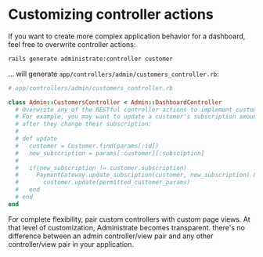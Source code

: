 # Customizing controller actions

If you want to create more complex application behavior for a dashboard,
feel free to overwrite controller actions:

```bash
rails generate administrate:controller customer
```

... will generate `app/controllers/admin/customers_controller.rb`:

```ruby
# app/controllers/admin/customers_controller.rb

class Admin::CustomersController < Admin::DashboardController
  # Overwrite any of the RESTful controller actions to implement custom behavior
  # For example, you may want to update a customer's subscription amount
  # after they change their subscription:
  #
  # def update
  #   customer = Customer.find(params[:id])
  #   new_subscription = params[:customer][:subsciption]
  #
  #   if(new_subscription != customer.subscription)
  #     PaymentGateway.update_subsciption(customer, new_subscription) &&
  #       customer.update(permitted_customer_params)
  #   end
  # end
end
```

For complete flexibility, pair custom controllers with custom page views.
At that level of customization, Administrate becomes transparent.
there's no difference between an admin controller/view pair
and any other controller/view pair in your application.
